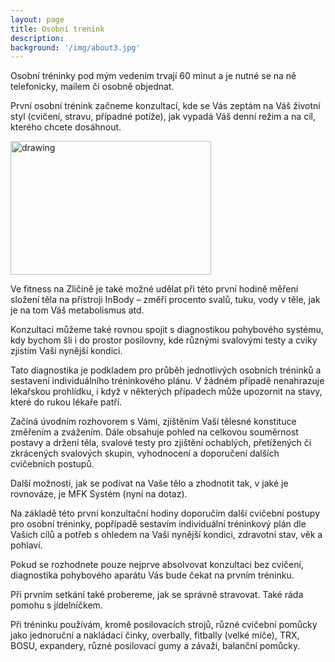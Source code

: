 ```yaml
---
layout: page
title: Osobní trenink
description:
background: '/img/about3.jpg'
---
```


Osobní tréninky pod mým vedením trvají 60 minut a je nutné se na ně telefonicky, mailem či osobně objednat.

První osobní trénink začneme konzultací, kde se Vás zeptám na Váš životní styl (cvičení, stravu, případné potíže), jak vypadá Váš denní režim a na cíl, kterého chcete dosáhnout.

[comment]: <> (![image]&#40;{{site.baseurl}}/assets/images/sluzby/osobni-trenink.jpg&#41;)

<div class="text-center">
<img src="{{site.baseurl}}/assets/images/sluzby/osobni-trenink.jpg" alt="drawing" width="321" height="214" class="center"/>
</div>


Ve fitness na Zličíně je také možné udělat při této první hodině měření složení těla na přístroji InBody  – změří procento svalů, tuku, vody v těle, jak je na tom Váš metabolismus atd.

Konzultaci můžeme také rovnou spojit s diagnostikou pohybového systému, kdy bychom šli i do prostor posilovny, kde různými svalovými testy a cviky zjistím Vaši nynější kondici.

Tato diagnostika je podkladem pro průběh jednotlivých osobních tréninků a sestavení individuálního tréninkového plánu. V žádném případě nenahrazuje lékařskou prohlídku, i když v některých případech může upozornit na stavy, které do rukou lékaře patří.

Začíná úvodním rozhovorem s Vámi, zjištěním Vaší tělesné konstituce změřením a zvážením. Dále obsahuje pohled na celkovou souměrnost postavy a držení těla, svalové testy pro zjištění ochablých, přetížených či zkrácených svalových skupin, vyhodnocení a doporučení dalších cvičebních postupů.

Další možností, jak se podívat na Vaše tělo a zhodnotit tak, v jaké je rovnováze, je MFK Systém (nyní na dotaz).

Na základě této první konzultační hodiny doporučím další cvičební postupy pro osobní tréninky, popřípadě sestavím individuální tréninkový plán dle Vašich cílů a potřeb s ohledem na Vaši nynější kondici, zdravotní stav, věk a pohlaví.

Pokud se rozhodnete pouze nejprve absolvovat konzultaci bez cvičení, diagnostika pohybového aparátu Vás bude čekat na prvním tréninku.



Při prvním setkání také probereme, jak se správně stravovat. Také ráda pomohu s jídelníčkem.



Při tréninku používám, kromě posilovacích strojů, různé cvičební pomůcky jako jednoruční a nakládací činky, overbally, fitbally (velké míče), TRX, BOSU, expandery, různé posilovací gumy a závaží, balanční pomůcky.